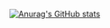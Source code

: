 [![Anurag's GitHub stats](https://github-readme-stats.vercel.app/api?RilyAbyssD=anuraghazra)](https://github.com/anuraghazra/github-readme-stats)
